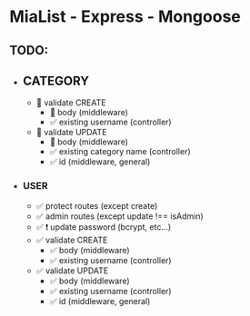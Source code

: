 # MiaList - Express - Mongoose

## **TODO**:

- ## **CATEGORY**

  - 🔳 validate CREATE
    - 🔳 body (middleware)
    - ✅ existing username (controller)
  - 🔳 validate UPDATE
    - 🔳 body (middleware)
    - ✅ existing category name (controller)
    - ✅ id (middleware, general)

- ### **USER**

  - ✅ protect routes (except create)
  - ✅ admin routes (except update !== isAdmin)
  - ✅ ❗ update password (bcrypt, etc...)
  - ✅ validate CREATE
    - ✅ body (middleware)
    - ✅ existing username (controller)
  - ✅ validate UPDATE
    - ✅ body (middleware)
    - ✅ existing username (controller)
    - ✅ id (middleware, general)
